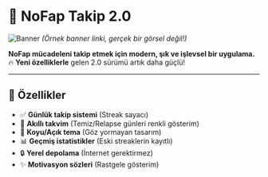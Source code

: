 # 💪 NoFap Takip 2.0

![Banner](https://i.imgur.com/XYZ1234.png) *(Örnek banner linki, gerçek bir görsel değil!)*

**NoFap mücadeleni takip etmek için modern, şık ve işlevsel bir uygulama.**  
🔥 **Yeni özelliklerle** gelen 2.0 sürümü artık daha güçlü!

---

## 📱 Özellikler
- ✅ **Günlük takip sistemi** (Streak sayacı)  
- 📅 **Akıllı takvim** (Temiz/Relapse günleri renkli gösterim)  
- 🌙 **Koyu/Açık tema** (Göz yormayan tasarım)  
- 📊 **Geçmiş istatistikler** (Eski streaklerin kayıtlı)  
- 🔒 **Yerel depolama** (İnternet gerektirmez)  
- ✨ **Motivasyon sözleri** (Rastgele gösterim)  
